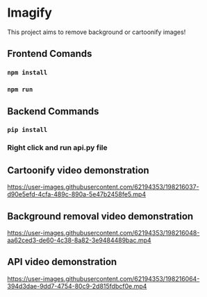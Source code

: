 # Imagify

This project aims to remove background or cartoonify images!

## Frontend Comands
### `npm install`
### `npm run`

## Backend Commands
### `pip install`
### Right click and run api.py file


## Cartoonify video demonstration
https://user-images.githubusercontent.com/62194353/198216037-d90e5efd-4cfa-489c-890a-5e47b2458fe5.mp4



## Background removal video demonstration
https://user-images.githubusercontent.com/62194353/198216048-aa62ced3-de60-4c38-8a82-3e9484489bac.mp4



## API video demonstration
https://user-images.githubusercontent.com/62194353/198216064-394d3dae-9dd7-4754-80c9-2d815fdbcf0e.mp4
